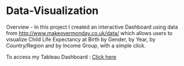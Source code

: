 # Data-Visualization

Overview - In this project I created an interactive Dashboard using data from http://www.makeovermonday.co.uk/data/
which allows users to visualize Child Life Expectancy at Birth by Gender, by Year, by Country/Region and
by Income Group, with a simple click. 

To access my Tableau Dashboard : [Click here](https://public.tableau.com/profile/rahul.keshwani#!/vizhome/Child_Life_Expectancy_Dashboard/Dashboard1)
